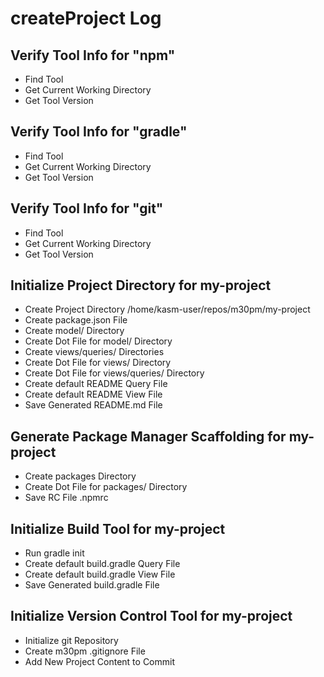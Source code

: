 # createProject Log

## Verify Tool Info for "npm"

- Find Tool
- Get Current Working Directory
- Get Tool Version

## Verify Tool Info for "gradle"

- Find Tool
- Get Current Working Directory
- Get Tool Version

## Verify Tool Info for "git"

- Find Tool
- Get Current Working Directory
- Get Tool Version

## Initialize Project Directory for my-project

- Create Project Directory /home/kasm-user/repos/m30pm/my-project
- Create package.json File
- Create model/ Directory
- Create Dot File for model/ Directory
- Create views/queries/ Directories
- Create Dot File for views/ Directory
- Create Dot File for views/queries/ Directory
- Create default README Query File
- Create default README View File
- Save Generated README.md File

## Generate Package Manager Scaffolding for my-project

- Create packages Directory
- Create Dot File for packages/ Directory
- Save RC File .npmrc

## Initialize Build Tool for my-project

- Run gradle init
- Create default build.gradle Query File
- Create default build.gradle View File
- Save Generated build.gradle File

## Initialize Version Control Tool for my-project

- Initialize git Repository
- Create m30pm .gitignore File
- Add New Project Content to Commit
